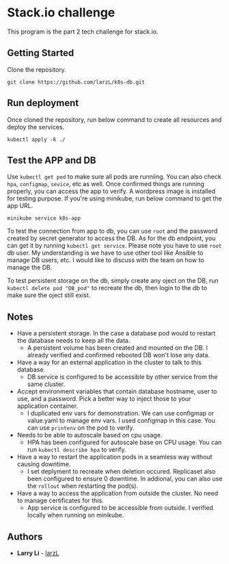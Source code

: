 # Stack.io challenge

This program is the part 2 tech challenge for stack.io.


## Getting Started

Clone the repository.

```
git clone https://github.com/larzL/k8s-db.git
```


## Run deployment

Once cloned the repository, run below command to create all resources and deploy the services.

```
kubectl apply -k ./
```


## Test the APP and DB

Use `kubectl get pod` to make sure all pods are runniing. You can also check `hpa`, `configmap`, `sevice`, etc as well. Once confirmed things are running properly, you can access the app to verify. A wordpress image is installed for testing purpose. If you're using minikube, run below command to get the app URL. 

```
minikube service k8s-app
```

To test the connection from app to db, you can use `root` and the password created by secret generator to access the DB. As for the db endpoint, you can get it by running `kubectl get service`. Please note you have to use `root` db user. My understanding is we have to use other tool like Ansible to manage DB users, etc. I would like to discuss with the team on how to manage the DB. 

To test persistent storage on the db, simply create any oject on the DB, run `kubectl delete pod "DB_pod"` to recreate the db, then login to the db to make sure the oject still exist.


## Notes

* Have a persistent storage. In the case a database pod would to restart the database needs to keep all the data.
  * A persistent volume has been created and mounted on the DB. I already verified and confirmed rebooted DB won't lose any data.
* Have a way for an external application in the cluster to talk to this database.
  * DB service is configured to be accessible by other service from the same cluster.
* Accept environment variables that contain database hostname, user to use, and a password. Pick a better way to inject those to your application container.
  * I duplicated env vars for demonstration. We can use configmap or value.yaml to manage env vars. I used configmap in this case. You can use `printenv` on the pod to verify.
* Needs to be able to autoscale based on cpu usage.
  * HPA has been configured for autoscale base on CPU usage. You can run `kubectl describe hpa` to verify.
* Have a way to restart the application pods in a seamless way without causing downtime.
  * I set deplyment to recreate when deletion occured. Replicaset also been configured to ensure 0 downtime. In addional, you can also use the `rollout` when restarting the pod(s).
* Have a way to access the application from outside the cluster. No need to manage certificates for this.
  * App service is configured to be accessible from outside. I verified locally when running on minikube.

## Authors

* **Larry Li** - [larzL](https://github.com/larzL)
